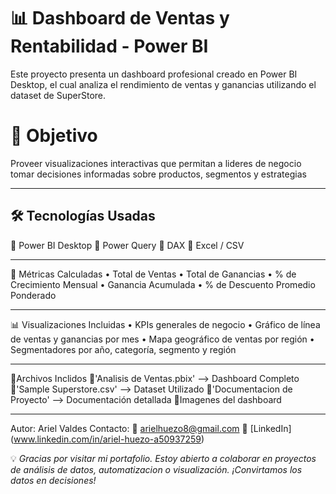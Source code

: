 # 📊 Dashboard de Ventas y Rentabilidad - Power BI

Este proyecto presenta un dashboard profesional creado en Power BI Desktop, el cual analiza el rendimiento de ventas y ganancias utilizando el dataset de SuperStore.

# 🧠 Objetivo
Proveer visualizaciones interactivas que permitan a lideres de negocio tomar decisiones informadas sobre productos, segmentos y estrategias
___________________________________________________________________________________________________________________________________________
## 🛠️ Tecnologías Usadas
🔶 Power BI Desktop
🔶 Power Query
🔶 DAX
🔶 Excel / CSV
___________________________________________________________________________________________________________________________________________
📐 Métricas Calculadas
•	Total de Ventas
•	Total de Ganancias
•	% de Crecimiento Mensual
•	Ganancia Acumulada
•	% de Descuento Promedio Ponderado
___________________________________________________________________________________________________________________________________________
📊 Visualizaciones Incluidas
•	KPIs generales de negocio
•	Gráfico de línea de ventas y ganancias por mes
•	Mapa geográfico de ventas por región
•	Segmentadores por año, categoría, segmento y región 
___________________________________________________________________________________________________________________________________________
📎Archivos Inclidos
🔶'Analisis de Ventas.pbix' --> Dashboard Completo 
🔶'Sample Superstore.csv' --> Dataset Utilizado 
🔶'Documentacion de Proyecto' --> Documentación detallada
🔶Imagenes del dashboard
___________________________________________________________________________________________________________________________________________
Autor: Ariel Valdes
Contacto:
📧 arielhuezo8@gmail.com
💼 [LinkedIn] (www.linkedin.com/in/ariel-huezo-a50937259)

💡 *Gracias por visitar mi portafolio. Estoy abierto a colaborar en proyectos de análisis de datos, automatizacion o visualización.
    ¡Convirtamos los datos en decisiones!*
